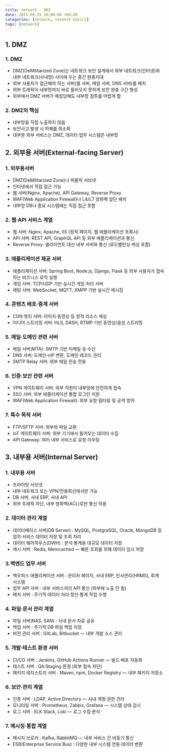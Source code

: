 ```yaml
---
title: network - DMZ
date: 2025-09-25 10:00:00 +09:00
categories: [network, network basics]
tags: [network]
---
```


## 1. DMZ
### 1. DMZ
 - DMZ(DeMilitarized Zone)는 네트워크 보안 설계에서 외부 네트워크(인터넷)와 내부 네트워크(사내망) 사이에 두는 중간 완충지대
 - 외부 사용자가 접근해야 하는 서버(웹 서버, 메일 서버, DNS 서버)를 배치
 - 외부 트래픽이 내부망까지 바로 들어오지 못하게 보안 완충 구간 형성
 - 외부에서 DMZ 서버가 해킹당해도 내부망 침투를 어렵게 함

### 2. DMZ의 핵심
 - 내부망을 직접 노출하지 않음
 - 보안사고 발생 시 피해를 최소화
 - 대부분 외부 서비스는 DMZ, 데이터·업무 시스템은 내부망

## 2. 외부용 서버(External-facing Server)
### 1. 외부용서버
 - DMZ(DeMilitarized Zone)나 퍼블릭 서브넷
 - 인터넷에서 직접 접근 가능
 - 웹 서버(Nginx, Apache), API Gateway, Reverse Proxy
 - WAF(Web Application Firewall)나 L4/L7 방화벽 앞단 배치
 - 내부망 DB나 중요 시스템에는 직접 접근 못함

### 2. 웹·API 서비스 계열
 - 웹 서버: Nginx, Apache, IIS (정적 페이지, 웹 애플리케이션 프록시)
 - API 서버: REST API, GraphQL API 등 외부 애플리케이션과 통신
 - Reverse Proxy: 클라이언트 대신 내부 서버와 통신 (로드밸런싱·캐싱 포함)

### 3. 애플리케이션 제공 서버
 - 애플리케이션 서버: Spring Boot, Node.js, Django, Flask 등 외부 사용자가 접속하는 비즈니스 로직 실행
 - 게임 서버: TCP/UDP 기반 실시간 게임 처리 서버
 - 채팅 서버: WebSocket, MQTT, XMPP 기반 실시간 메시징

### 4. 콘텐츠 배포·중계 서버
 - CDN 엣지 서버: 이미지·동영상 등 정적 리소스 캐싱
 - 미디어 스트리밍 서버: HLS, DASH, RTMP 기반 동영상/음성 스트리밍

### 5. 메일·도메인 관련 서버
 - 메일 서버(MTA): SMTP 기반 이메일 송·수신
 - DNS 서버: 도메인→IP 변환, 도메인 레코드 관리
 - SMTP Relay 서버: 외부 메일 전송 전용

### 6. 인증·보안 관련 서버
 - VPN 게이트웨이 서버: 외부 직원이 내부망에 안전하게 접속
 - SSO 서버: 외부 애플리케이션 통합 로그인 지원
 - WAF(Web Application Firewall): 외부 요청 필터링 및 공격 방어

### 7. 특수 목적 서버
 - FTP/SFTP 서버: 외부와 파일 교환
 - IoT 게이트웨이 서버: 외부 기기에서 들어오는 데이터 수집
 - API Gateway: 여러 내부 서비스로 요청 라우팅
 
## 3. 내부용 서버(Internal Server)
### 1. 내부용 서버
 - 프라이빗 서브넷
 - 내부 네트워크 또는 VPN/전용회선에서만 가능
 - DB 서버, 사내 ERP, 사내 API
 - 외부 트래픽 차단, 내부 방화벽(ACL)로만 통신 허용

### 2.  데이터 관리 계열
 - 데이터베이스 서버(DB Server) : MySQL, PostgreSQL, Oracle, MongoDB 등 업무·서비스 데이터 저장 및 조회 처리
 - 데이터 웨어하우스(DWH) : 분석·통계용 대규모 데이터 저장
 - 캐시 서버 : Redis, Memcached — 빠른 조회를 위해 데이터 임시 저장

### 3.백엔드 업무 서버
 - 백오피스 애플리케이션 서버 : 관리자 페이지, 사내 ERP, 인사관리(HRMS), 회계 시스템
 - 업무 API 서버 : 내부 서비스끼리 API 통신 (외부에 노출 안 됨)
 - 배치 서버 : 주기적 데이터 처리·정산·통계 작업 수행

### 4. 파일·문서 관리 계열
 - 파일 서버(NAS, SAN) : 사내 문서·자료 공유
 - 백업 서버 : 주기적 DB·파일 백업 저장
 - 버전 관리 서버 : GitLab, Bitbucket — 내부 개발 소스 관리

### 5. 개발·테스트 환경 서버
 - CI/CD 서버 : Jenkins, GitHub Actions Runner — 빌드·배포 자동화
 - 테스트 서버 : QA·Staging 환경 (외부 접속 차단)
 - 패키지 레지스트리 서버 : Maven, npm, Docker Registry — 내부 패키지 저장소

### 6. 보안·관리 계열
 - 인증 서버 : LDAP, Active Directory — 사내 계정·권한 관리
 - 모니터링 서버 : Prometheus, Zabbix, Grafana — 시스템 상태 감시
 - 로그 서버 : ELK Stack, Loki — 로그 수집·분석

### 7. 메시징·통합 계열
 - 메시지 브로커 : Kafka, RabbitMQ — 내부 서비스 간 비동기 통신
 - ESB(Enterprise Service Bus) : 다양한 내부 시스템 연동·데이터 변환

